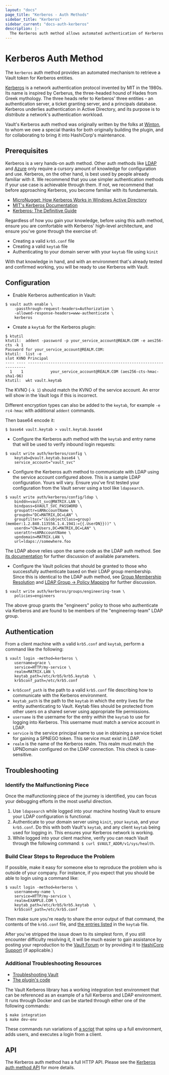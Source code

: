 ```yaml
---
layout: "docs"
page_title: "Kerberos - Auth Methods"
sidebar_title: "Kerberos"
sidebar_current: "docs-auth-kerberos"
description: |-
  The Kerberos auth method allows automated authentication of Kerberos entities.
---
```


# Kerberos Auth Method

The `kerberos` auth method provides an automated mechanism to retrieve
a Vault token for Kerberos entities.

[Kerberos](https://web.mit.edu/kerberos/) is a network authentication
protocol invented by MIT in the 1980s. Its name is inspired by Cerberus, 
the three-headed hound of Hades from Greek mythology. The three heads
refer to Kerberos' three entities - an authentication server, a ticket
granting server, and a principals database. Kerberos underlies
authentication in Active Directory, and its purpose is to _distribute_
a network's authentication workload.

Vault's Kerberos auth method was originally written by the folks at 
[Winton](https://github.com/wintoncode), to whom we owe a special thanks
for both originally building the plugin, and for collaborating to bring 
it into HashiCorp's maintenance.

## Prerequisites

Kerberos is a very hands-on auth method. Other auth methods like 
[LDAP](https://www.vaultproject.io/docs/auth/ldap.html) and 
[Azure](https://www.vaultproject.io/docs/auth/azure.html) only require
a cursory amount of knowledge for configuration and use.
Kerberos, on the other hand, is best used by people already familiar
with it. We recommend that you use simpler authentication methods if
your use case is achievable through them. If not, we recommend that 
before approaching Kerberos, you become familiar with its fundamentals.

- [MicroNugget: How Kerberos Works in Windows Active Directory](https://www.youtube.com/watch?v=kp5d8Yv3-0c)
- [MIT's Kerberos Documentation](https://web.mit.edu/kerberos/)
- [Kerberos: The Definitive Guide](https://www.amazon.com/Kerberos-Definitive-Guide-ebook-dp-B004P1J81C/dp/B004P1J81C/ref=mt_kindle?_encoding=UTF8&me=&qid=1573685442)

Regardless of how you gain your knowledge, before using this auth method,
ensure you are comfortable with Kerberos' high-level architecture, and
ensure you've gone through the exercise of:

- Creating a valid `krb5.conf` file
- Creating a valid `keytab` file
- Authenticating to your domain server with your `keytab` file using `kinit`

With that knowledge in hand, and with an environment that's already tested
and confirmed working, you will be ready to use Kerberos with Vault.

## Configuration

* Enable Kerberos authentication in Vault:

```text
$ vault auth enable \
    -passthrough-request-headers=Authorization \
    -allowed-response-headers=www-authenticate \
    kerberos
```
   
* Create a `keytab` for the Kerberos plugin:

```text
$ ktutil
ktutil:  addent -password -p your_service_account@REALM.COM -e aes256-cts -k 1
Password for your_service_account@REALM.COM:
ktutil:  list -e
slot KVNO Principal
---- ---- ---------------------------------------------------------------------
  1    1            your_service_account@REALM.COM (aes256-cts-hmac-sha1-96)
ktutil:  wkt vault.keytab
```
   
   The KVNO (`-k 1`) should match the KVNO of the service account. An error will show in the Vault logs if this is incorrect.
   
   Different encryption types can also be added to the `keytab`, for example `-e rc4-hmac` with additional `addent` commands.
   
   Then base64 encode it:
   
```text
$ base64 vault.keytab > vault.keytab.base64
```

* Configure the Kerberos auth method with the `keytab` and 
entry name that will be used to verify inbound login 
requests:

```text
$ vault write auth/kerberos/config \
    keytab=@vault.keytab.base64 \
    service_account="vault_svc"
```
   
* Configure the Kerberos auth method to communicate with
LDAP using the service account configured above. This is 
a sample LDAP configuration. Yours will vary. Ensure you've
first tested your configuration from the Vault server using 
a tool like `ldapsearch`.

```text
$ vault write auth/kerberos/config/ldap \
    binddn=vault_svc@MATRIX.LAN \
    bindpass=$VAULT_SVC_PASSWORD \
    groupattr=sAMAccountName \
    groupdn="DC=MATRIX,DC=LAN" \
    groupfilter="(&(objectClass=group)(member:1.2.840.113556.1.4.1941:={{.UserDN}}))" \
    userdn="CN=Users,DC=MATRIX,DC=LAN" \
    userattr=sAMAccountName \
    upndomain=MATRIX.LAN \
    url=ldaps://somewhere.foo
```
   
The LDAP above relies upon the same code as the LDAP auth method.
See [its documentation](https://www.vaultproject.io/docs/auth/ldap.html) 
for further discussion of available parameters. 
   
* Configure the Vault policies that should be granted to those 
who successfully authenticate based on their LDAP group membership.
Since this is identical to the LDAP auth method, see 
[Group Membership Resolution](https://www.vaultproject.io/docs/auth/ldap.html#group-membership-resolution)
and [LDAP Group -> Policy Mapping](https://www.vaultproject.io/docs/auth/ldap.html#ldap-group-gt-policy-mapping)
for further discussion.

```text
$ vault write auth/kerberos/groups/engineering-team \
    policies=engineers
```

The above group grants the "engineers" policy to those who authenticate
via Kerberos and are found to be members of the "engineering-team" LDAP
group.

## Authentication

From a client machine with a valid `krb5.conf` and `keytab`, perform a command
like the following:

```text
$ vault login -method=kerberos \
    username=grace \
    service=HTTP/my-service \
    realm=MATRIX.LAN \
    keytab_path=/etc/krb5/krb5.keytab  \
    krb5conf_path=/etc/krb5.conf
```

- `krb5conf_path` is the path to a valid `krb5.conf` file describing how to
communicate with the Kerberos environment.
- `keytab_path` is the path to the `keytab` in which the entry lives for the
entity authenticating to Vault. Keytab files should be protected from other
users on a shared server using appropriate file permissions.
- `username` is the username for the entry _within_ the `keytab` to use for 
logging into Kerberos. This username must match a service account in LDAP.
- `service` is the service principal name to use in obtaining a service ticket for
gaining a SPNEGO token. This service must exist in LDAP.
- `realm` is the name of the Kerberos realm. This realm must match the UPNDomain
configured on the LDAP connection. This check is case-sensitive.

## Troubleshooting

### Identify the Malfunctioning Piece

Once the malfunctioning piece of the journey is identified, you can focus
your debugging efforts in the most useful direction.

1. Use `ldapsearch` while logged into your machine hosting Vault to ensure
your LDAP configuration is functional.
2. Authenticate to your domain server using `kinit`, your `keytab`, and your 
`krb5.conf`. Do this with both Vault's `keytab`, and any client `keytab` being
used for logging in. This ensures your Kerberos network is working.
3. While logged into your client machine, verify you can reach Vault 
through the following command: `$ curl $VAULT_ADDR/v1/sys/health`.

### Build Clear Steps to Reproduce the Problem

If possible, make it easy for someone else to reproduce the problem who
is outside of your company. For instance, if you expect that you should 
be able to login using a command like:

```text
$ vault login -method=kerberos \
    username=my-name \
    service=HTTP/my-service \
    realm=EXAMPLE.COM \
    keytab_path=/etc/krb5/krb5.keytab  \
    krb5conf_path=/etc/krb5.conf
```

Then make sure you're ready to share the error output of that command, the 
contents of the `krb5.conf` file, and [the entries listed](https://docs.oracle.com/cd/E19683-01/806-4078/6jd6cjs1q/index.html)
in the `keytab` file.

After you've stripped the issue down to its simplest form, if you still
encounter difficulty resolving it, it will be much easier to gain assistance
by posting your reproduction to the [Vault Forum](https://discuss.hashicorp.com/c/vault)
or by providing it to [HashiCorp Support](https://www.hashicorp.com/support.html) 
(if applicable.)

### Additional Troubleshooting Resources

- [Troubleshooting Vault](https://learn.hashicorp.com/vault/operations/troubleshooting-vault)
- [The plugin's code](https://github.com/hashicorp/vault-plugin-auth-kerberos)

The Vault Kerberos library has a working integration test environment that
can be referenced as an example of a full Kerberos and LDAP environment. 
It runs through Docker and can be started through either one of the following 
commands:

```text
$ make integration
$ make dev-env
```

These commands run variations of [a script](https://github.com/hashicorp/vault-plugin-auth-kerberos/blob/master/scripts/integration_env.sh)
that spins up a full environment, adds users, and executes a login from a 
client.

## API

The Kerberos auth method has a full HTTP API. Please see the
[Kerberos auth method API](/api/auth/kerberos/index.html) for more
details.
